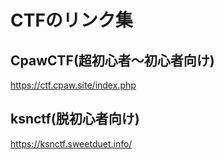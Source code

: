 # CTFのリンク集
## CpawCTF(超初心者〜初心者向け)
https://ctf.cpaw.site/index.php

## ksnctf(脱初心者向け)
https://ksnctf.sweetduet.info/